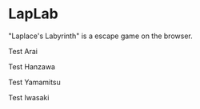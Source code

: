 # LapLab
"Laplace's Labyrinth" is a escape game on the browser.

Test Arai

Test Hanzawa 

Test Yamamitsu

Test Iwasaki